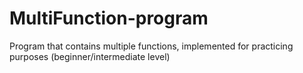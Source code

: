 # MultiFunction-program
Program that contains multiple functions, implemented for practicing purposes (beginner/intermediate level)

